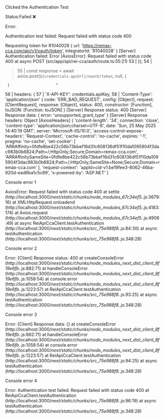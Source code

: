 Clicked the Authentication Test

Status:Failed ❌

Error:

Authentication test failed: Request failed with status code 400

Requesting token for R1040028 {
url: 'https://remax-cca.com/api/v1/oauth/token',
integratorId: 'R1040028'
}
[Server] Authentication failed: Error [AxiosError]: Request failed with status code 400
at async POST (src/app/api/rei-cca/auth/route.ts:55:21)
53 | });
54 |

> 55 | const response = await axios.post(`${credentials.apiUrl}/oauth/token`, null, {

     |                     ^

56 | headers: {
57 | 'X-API-KEY': credentials.apiKey,
58 | 'Content-Type': 'application/json' {
code: 'ERR_BAD_REQUEST',
config: [Object],
request: [ClientRequest],
response: [Object],
status: 400,
constructor: [Function],
toJSON: [Function: toJSON]
}
[Server] Response status: 400
[Server] Response data: { error: 'unsupported_grant_type' }
[Server] Response headers: Object [AxiosHeaders] {
'content-length': '34',
connection: 'close',
'content-type': 'application/json;charset=UTF-8',
date: 'Sun, 25 May 2025 14:40:19 GMT',
server: 'Microsoft-IIS/10.0',
'access-control-expose-headers': 'Request-Context',
'cache-control': 'no-cache',
expires: '-1',
pragma: 'no-cache',
'set-cookie': [
'ARRAffinity=0fdfe8be422c56b73bbef16d31c608136df51f10da1095904f3dac983b0b6824;Path=/;HttpOnly;Secure;Domain=remax-cca.com',
'ARRAffinitySameSite=0fdfe8be422c56b73bbef16d31c608136df51f10da1095904f3dac983b0b6824;Path=/;HttpOnly;SameSite=None;Secure;Domain=remax-cca.com'
],
'request-context': 'appId=cid-v1:be19fee3-8062-46ba-920d-ead6ba1c5c89',
'x-powered-by': 'ASP.NET'
}

Console error 1

AxiosError: Request failed with status code 400
at settle (http://localhost:3000/_next/static/chunks/node_modules_67c34ef5._.js:3679:16)
at XMLHttpRequest.onloadend (http://localhost:3000/_next/static/chunks/node_modules_67c34ef5._.js:4183:174)
at Axios.request (http://localhost:3000/_next/static/chunks/node_modules_67c34ef5._.js:4908:49)
at async ReiApiCcaClient.testAuthentication (http://localhost:3000/_next/static/chunks/src_75e988f8._.js:84:30)
at async testAuthentication (http://localhost:3000/_next/static/chunks/src_75e988f8._.js:348:28)

Console error 2

Error: [Client] Response status: 400
at createConsoleError (http://localhost:3000/_next/static/chunks/node_modules_next_dist_client_8f19e6fb._.js:882:71)
at handleConsoleError (http://localhost:3000/_next/static/chunks/node_modules_next_dist_client_8f19e6fb._.js:1058:54)
at console.error (http://localhost:3000/_next/static/chunks/node_modules_next_dist_client_8f19e6fb._.js:1223:57)
at ReiApiCcaClient.testAuthentication (http://localhost:3000/_next/static/chunks/src_75e988f8._.js:93:25)
at async testAuthentication (http://localhost:3000/_next/static/chunks/src_75e988f8._.js:348:28)

Console error 3

Error: [Client] Response data: {}
at createConsoleError (http://localhost:3000/_next/static/chunks/node_modules_next_dist_client_8f19e6fb._.js:882:71)
at handleConsoleError (http://localhost:3000/_next/static/chunks/node_modules_next_dist_client_8f19e6fb._.js:1058:54)
at console.error (http://localhost:3000/_next/static/chunks/node_modules_next_dist_client_8f19e6fb._.js:1223:57)
at ReiApiCcaClient.testAuthentication (http://localhost:3000/_next/static/chunks/src_75e988f8._.js:94:25)
at async testAuthentication (http://localhost:3000/_next/static/chunks/src_75e988f8._.js:348:28)

Console error 4

Error: Authentication test failed: Request failed with status code 400
at ReiApiCcaClient.testAuthentication (http://localhost:3000/_next/static/chunks/src_75e988f8._.js:96:19)
at async testAuthentication (http://localhost:3000/_next/static/chunks/src_75e988f8._.js:348:28)
